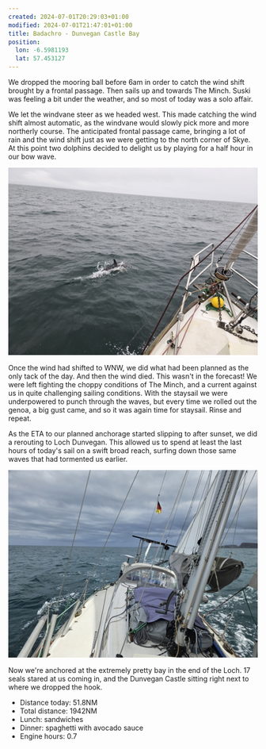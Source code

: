 ```yaml
---
created: 2024-07-01T20:29:03+01:00
modified: 2024-07-01T21:47:01+01:00
title: Badachro - Dunvegan Castle Bay
position:
  lon: -6.5981193
  lat: 57.453127
---
```


We dropped the mooring ball before 6am in order to catch the wind shift brought by a frontal passage. Then sails up and towards The Minch. Suski was feeling a bit under the weather, and so most of today was a solo affair.

We let the windvane steer as we headed west. This made catching the wind shift almost automatic, as the windvane would slowly pick more and more northerly course. The anticipated frontal passage came, bringing a lot of rain and the wind shift just as we were getting to the north corner of Skye. At this point two dolphins decided to delight us by playing for a half hour in our bow wave.

![Image](../2024/0bd460225a9ca9a48ada4d29f68e4fb7.jpg) 

Once the wind had shifted to WNW, we did what had been planned as the only tack of the day. And then the wind died. This wasn't in the forecast!
We were left fighting the choppy conditions of The Minch, and a current against us in quite challenging sailing conditions. With the staysail we were underpowered to punch through the waves, but every time we rolled out the genoa, a big gust came, and so it was again time for staysail. Rinse and repeat.

As the ETA to our planned anchorage started slipping to after sunset, we did a rerouting to Loch Dunvegan. This allowed us to spend at least the last hours of today's sail on a swift broad reach, surfing down those same waves that had tormented us earlier.

![Image](../2024/a5a9d7ceefa005a1cdd8f65d54f2c6b8.jpg) 

Now we're anchored at the extremely pretty bay in the end of the Loch. 17 seals stared at us coming in, and the Dunvegan Castle sitting right next to where we dropped the hook.

* Distance today: 51.8NM
* Total distance: 1942NM
* Lunch: sandwiches
* Dinner: spaghetti with avocado sauce
* Engine hours: 0.7
